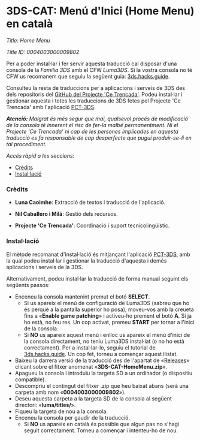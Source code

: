 # 3DS-CAT: Menú d'Inici (Home Menu) en català
 
*Title: Home Menu*

*Title ID: 0004003000009802*


Per a poder instal·lar i fer servir aquesta traducció cal disposar d'una consola de la *Família 3DS* amb el CFW *Luma3DS*. Si la vostra consola no té CFW us recomanem que seguiu la següent guia: [3ds.hacks.guide](https://3ds.hacks.guide/).

Consulteu la resta de traduccions per a aplicacions i serveis de 3DS des dels repositoris del [GitHub del Projecte 'Ce Trencada'](https://github.com/PrCeTrencada). Podeu instal·lar i gestionar aquesta i totes les traduccions de 3DS fetes pel Projecte 'Ce Trencada' amb l'aplicació [PCT-3DS](https://github.com/PrCeTrencada/pct-3ds).

***Atenció:*** *Malgrat és més segur que mai, qualsevol procés de modificació de la consola té innerent el risc de fer-la malbé permanentment. Ni el Projecte 'Ce Trencada' ni cap de les persones implicades en aquesta traducció es fa responsable de cap desperfecte que pugui produir-se-li en tal procediment.*

*Accés ràpid a les seccions:*
- [Crèdits](#crèdits)
- [Instal·lació](#installació)


### Crèdits

- **Luna Caoimhe**: Extracció de textos i traducció de l'aplicació.

- **Nil Caballero i Milà**: Gestió dels recursos.

- **Projecte 'Ce Trencada'**: Coordinació i suport tecnicolingüístic.


### Instal·lació

El mètode recomanat d'instal·lació és mitjançant l'aplicació [PCT-3DS](https://github.com/PrCeTrencada/pct-3ds), amb la qual podeu instal·lar i gestionar la traducció d'aquesta i demés aplicacions i serveis de la 3DS.

Alternativament, podeu instal·lar la traducció de forma manual seguint els següents passos:

- Enceneu la consola mantenint premut el botó **SELECT**.
    - Si us apareix el menú de configuració de Luma3DS (sabreu que ho és perquè a la pantalla superior ho posa), moveu-vos amb la creueta fins a «**Enable game patching**» i activeu-ho prement el botó **A**. Si ja ho està, no feu res. Un cop activat, premeu **START** per tornar a l'inici de la consola.
    - Si **NO** us apareix aquest menú i enlloc us apareix el menú d'inici de la consola directament, no teniu Luma3DS instal·lat (o no ho està correctament). Per a instal·lar-lo, seguiu el tutorial de [3ds.hacks.guide](https://3ds.hacks.guide/). Un cop fet, torneu a començar aquest llistat.
- Baixeu la darrera versió de la traducció des de l'apartat de «[Releases](https://github.com/PrCeTrencada/3ds-cat-homemenu/releases/latest)» clicant sobre el fitxer anomenat «**3DS-CAT-HomeMenu.zip**».
- Apagueu la consola i introduïu la targeta SD a un ordinador (o dispositiu compatible).
- Descompriu el contingut del fitxer .zip que heu baixat abans (serà una carpeta amb nom «**0004003000009802**»).
- Deseu aquesta carpeta a la targeta SD de la consola al següent directori: «**luma/titles/**».
- Fiqueu la targeta de nou a la consola.
- Enceneu la consola per gaudir de la traducció.
    - Si **NO** us apareix en català és possible que algun pas no s'hagi seguit correctament. Torneu a començar i intenteu-ho de nou.
